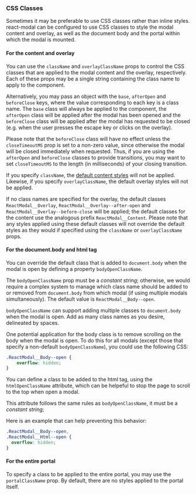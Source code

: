 ### CSS Classes

Sometimes it may be preferable to use CSS classes rather than inline styles.
react-modal can be configured to use CSS classes to style the modal content and
overlay, as well as the document body and the portal within which the modal is
mounted.

#### For the content and overlay

You can use the `className` and `overlayClassName` props to control the CSS
classes that are applied to the modal content and the overlay, respectively.
Each of these props may be a single string containing the class name to apply
to the component.

Alternatively, you may pass an object with the `base`, `afterOpen` and
`beforeClose` keys, where the value corresponding to each key is a class name.
The `base` class will always be applied to the component, the `afterOpen` class
will be applied after the modal has been opened and the `beforeClose` class
will be applied after the modal has requested to be closed (e.g. when the user
presses the escape key or clicks on the overlay).

Please note that the `beforeClose` class will have no effect unless the
`closeTimeoutMS` prop is set to a non-zero value, since otherwise the modal
will be closed immediately when requested.  Thus, if you are using the
`afterOpen` and `beforeClose` classes to provide transitions, you may want to
set `closeTimeoutMS` to the length (in milliseconds) of your closing
transition.

If you specify `className`, the [default content styles](README.md) will not be
applied.  Likewise, if you specify `overlayClassName`, the default overlay
styles will not be applied.

If no class names are specified for the overlay, the default classes
`ReactModal__Overlay`, `ReactModal__Overlay--after-open` and
`ReactModal__Overlay--before-close` will be applied; the default classes for
the content use the analogous prefix `ReactModal__Content`.  Please note that
any styles applied using these default classes will not override the default
styles as they would if specified using the `className` or `overlayClassName`
props.

#### For the document.body and html tag

You can override the default class that is added to `document.body` when the
modal is open by defining a property `bodyOpenClassName`.

The `bodyOpenClassName` prop must be a *constant string*; otherwise, we would
require a complex system to manage which class name should be added to or
removed from `document.body` from which modal (if using multiple modals
simultaneously).  The default value is `ReactModal__Body--open`.

`bodyOpenClassName` can support adding multiple classes to `document.body` when
the modal is open. Add as many class names as you desire, delineated by spaces.

One potential application for the body class is to remove scrolling on the body
when the modal is open.  To do this for all modals (except those that specify a
non-default `bodyOpenClassName`), you could use the following CSS:

```CSS
.ReactModal__Body--open {
    overflow: hidden;
}
```

You can define a class to be added to the html tag, using the `htmlOpenClassName`
attribute, which can be helpeful to stop the page to scroll to the top when open
a modal.

This attribute follows the same rules as `bodyOpenClassName`, it must be a *constant string*;

Here is an example that can help preventing this behavior:

```CSS
.ReactModal__Body--open,
.ReactModal__Html--open {
  overflow: hidden;
}
```

#### For the entire portal

To specify a class to be applied to the entire portal, you may use the
`portalClassName` prop.  By default, there are no styles applied to the portal
itself.
